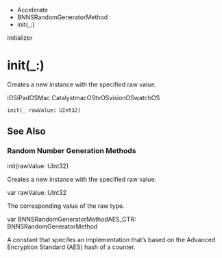 

- Accelerate
- BNNSRandomGeneratorMethod
-  init(\_:) 

Initializer

# init(\_:)

Creates a new instance with the specified raw value.

iOSiPadOSMac CatalystmacOStvOSvisionOSwatchOS

``` source
init(_ rawValue: UInt32)
```

## See Also

### Random Number Generation Methods

init(rawValue: UInt32)

Creates a new instance with the specified raw value.

var rawValue: UInt32

The corresponding value of the raw type.

var BNNSRandomGeneratorMethodAES_CTR: BNNSRandomGeneratorMethod

A constant that specifes an implementation that’s based on the Advanced Encryption Standard (AES) hash of a counter.

